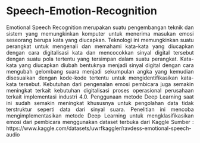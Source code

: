 # Speech-Emotion-Recognition

<p align="justify">
Emotional Speech Recognition merupakan suatu pengembangan teknik dan sistem yang memungkinkan komputer untuk
menerima masukan emosi seseorang berupa kata yang diucapkan. Teknologi ini memungkinkan suatu perangkat untuk mengenali
dan memahami kata-kata yang diucapkan dengan cara digitalisasi kata dan mencocokkan sinyal digital tersebut dengan suatu
pola tertentu yang tersimpan dalam suatu perangkat. Kata-kata yang diucapkan diubah bentuknya menjadi sinyal digital dengan
cara mengubah gelombang suara menjadi sekumpulan angka yang kemudian disesuaikan dengan kode-kode tertentu untuk
mengidentifikasikan kata-kata tersebut.
Kebutuhan dari pengenalan emosi pembicara juga semakin meningkat terkait kebutuhan digitalisasi proses operasional
perusahaan terkait implementasi industri 4.0. Penggunaan metode Deep Learning saat ini sudah semakin meningkat khususnya
untuk pengolahan data tidak terstruktur seperti data dari sinyal suara. Penelitian ini mencoba mengimplementasikan metode
Deep Learning untuk mengklasifikasikan emosi dari pembicara menggunakan dataset terbuka dari Kaggle Sumber :
https://www.kaggle.com/datasets/uwrfkaggler/ravdess-emotional-speech-audio

</p>
